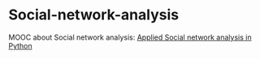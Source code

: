 # Social-network-analysis
MOOC about Social network analysis:
[Applied Social network analysis in Python](https://www.coursera.org/learn/python-social-network-analysis/home/welcome)
